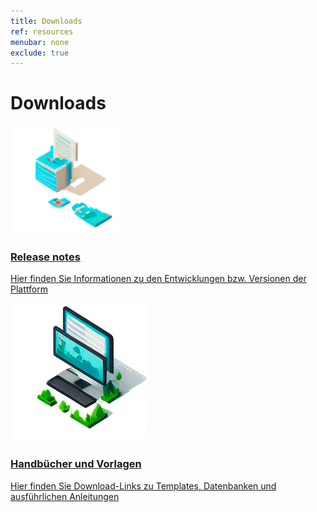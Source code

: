 ```yaml
---
title: Downloads
ref: resources
menubar: none
exclude: true
---
```


<div class="overview-content">
  <div class="overview-content-wrapper">
    <h1>Downloads</h1>
    <a class="overview-link" href="./resources/release-notes">
      <div class="overview-item">
        <div class="resource-item-left">
          <img class="resource-item-image" src="/assets/images/release-notes.png" alt="A blue and white box with a paper floating above it.">
        </div>
        <div class="resource-item-right">
          <h3>
            Release notes
          </h3>
          <p>
            Hier finden Sie Informationen zu den Entwicklungen bzw. Versionen der Plattform
          </p>
        </div>
      </div>
    </a>
    <a class="overview-link" href="./resources/downloads">
      <div class="overview-item">
        <div class="resource-item-left">
          <img class="resource-item-image" src="/assets/images/downloads.png" alt="Two computer screen behind each other with a black keyboard.">
        </div>
        <div class="resource-item-right">
          <h3>
            Handbücher und Vorlagen
          </h3>
          <p>
            Hier finden Sie Download-Links zu Templates, Datenbanken und ausführlichen Anleitungen
          </p>
        </div>
      </div>
    </a>
  </div>
</div>
